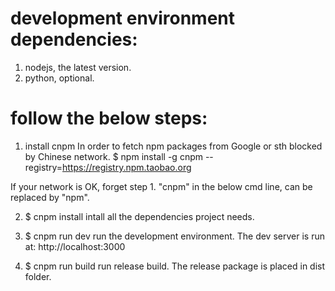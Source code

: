 
# development environment dependencies:
1. nodejs, the latest version.
2. python, optional.


# follow the below steps:

1. install cnpm
In order to fetch npm packages from Google or sth blocked by Chinese network.
$ npm install -g cnpm --registry=https://registry.npm.taobao.org

If your network is OK, forget step 1.
"cnpm" in the below cmd line, can be replaced by "npm".

2. $ cnpm install
intall all the dependencies project needs.

3. $ cnpm run dev
run the development environment.
The dev server is run at: http://localhost:3000

4. $ cnpm run build
run release build.
The release package is placed in dist folder.